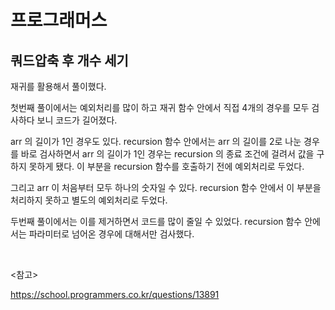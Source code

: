 # 프로그래머스

## 쿼드압축 후 개수 세기

재귀를 활용해서 풀이했다.

첫번째 풀이에서는 예외처리를 많이 하고 재귀 함수 안에서 직접 4개의 경우를 모두 검사하다 보니 코드가 길어졌다. 

arr 의 길이가 1인 경우도 있다. recursion 함수 안에서는 arr 의 길이를 2로 나눈 경우를 바로 검사하면서 arr 의 길이가 1인 경우는 recursion 의 종료 조건에 걸려서 값을 구하지 못하게 됐다. 이 부분을 recursion 함수를 호출하기 전에 예외처리로 두었다.

그리고 arr 이 처음부터 모두 하나의 숫자일 수 있다. recursion 함수 안에서 이 부분을 처리하지 못하고 별도의 예외처리로 두었다.

두번째 풀이에서는 이를 제거하면서 코드를 많이 줄일 수 있었다. recursion 함수 안에서는 파라미터로 넘어온 경우에 대해서만 검사했다. 

<br>

<참고>

https://school.programmers.co.kr/questions/13891


